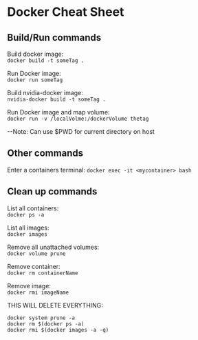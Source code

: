 # Docker Cheat Sheet

## Build/Run commands

Build docker image:  
`docker build -t someTag .`

Run Docker image:  
`docker run someTag`

Build nvidia-docker image:  
`nvidia-docker build -t someTag .`

Run Docker image and map volume:  
`docker run -v /localVolme:/dockerVolume thetag`

--Note: Can use $PWD for current directory on host

## Other commands 

Enter a containers terminal: `docker exec -it <mycontainer> bash`


## Clean up commands

List all containers:  
`docker ps -a`

List all images:  
`docker images`

Remove all unattached volumes:  
`docker volume prune`

Remove container:  
`docker rm containerName`

Remove image:  
`docker rmi imageName`

THIS WILL DELETE EVERYTHING:
```
docker system prune -a
docker rm $(docker ps -a)
docker rmi $(docker images -a -q)
```








